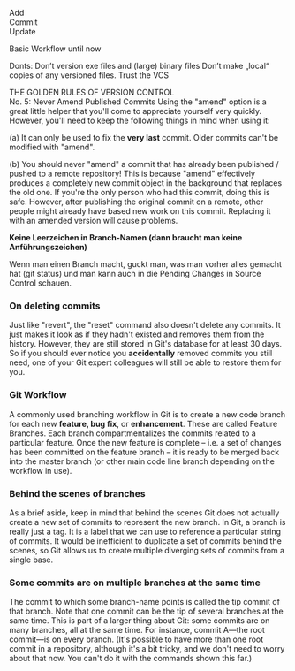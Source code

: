 Add  
Commit  
Update

Basic Workflow until now

Donts:
Don’t version exe files and (large) binary files
Don’t make „local“ copies of any versioned files. Trust the VCS

THE GOLDEN RULES OF VERSION CONTROL  
No. 5: Never Amend Published Commits
Using the "amend" option is a great little helper that you'll come to appreciate yourself very quickly. However, you'll need to keep the following things in mind when using it:

(a) It can only be used to fix the **very last** commit. Older commits can't be modified with "amend".

(b) You should never "amend" a commit that has already been published / pushed to a remote repository! This is because "amend" effectively produces a completely new commit object in the background that replaces the old one. If you're the only person who had this commit, doing this is safe. However, after publishing the original commit on a remote, other people might already have based new work on this commit. Replacing it with an amended version will cause problems.

**Keine Leerzeichen in Branch-Namen (dann braucht man keine Anführungszeichen)**

Wenn man einen Branch macht, guckt man, was man vorher alles gemacht hat (git status) und man kann auch in die Pending Changes in Source Control schauen.

### On deleting commits

Just like "revert", the "reset" command also doesn't delete any commits. It just makes it look as if they hadn't existed and removes them from the history. However, they are still stored in Git's database for at least 30 days. So if you should ever notice you **accidentally** removed commits you still need, one of your Git expert colleagues will still be able to restore them for you.

### Git Workflow

A commonly used branching workflow in Git is to create a new code branch for each new **feature, bug fix**, or **enhancement**. These are called Feature Branches. Each branch compartmentalizes the commits related to a particular feature. Once the new feature is complete – i.e. a set of changes has been committed on the feature branch – it is ready to be merged back into the master branch (or other main code line branch depending on the workflow in use).

### Behind the scenes of branches

As a brief aside, keep in mind that behind the scenes Git does not actually create a new set of commits to represent the new branch. In Git, a branch is really just a tag. It is a label that we can use to reference a particular string of commits. It would be inefficient to duplicate a set of commits behind the scenes, so Git allows us to create multiple diverging sets of commits from a single base.

### Some commits are on multiple branches at the same time

The commit to which some branch-name points is called the tip commit of that branch. Note that one commit can be the tip of several branches at the same time. This is part of a larger thing about Git: some commits are on many branches, all at the same time. For instance, commit A—the root commit—is on every branch. (It's possible to have more than one root commit in a repository, although it's a bit tricky, and we don't need to worry about that now. You can't do it with the commands shown this far.)
